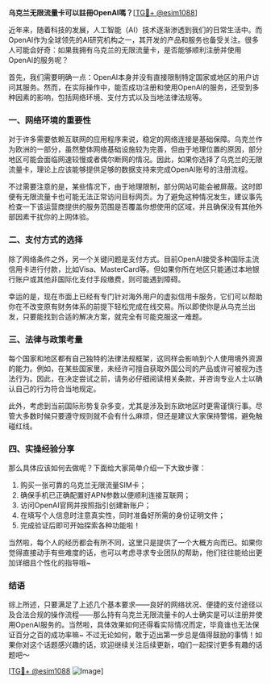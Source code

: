 **乌克兰无限流量卡可以註冊OpenAI嗎？**[[TG💪+ @esim1088](https://t.me/s/esim1088)]

近年来，随着科技的发展，人工智能（AI）技术逐渐渗透到我们的日常生活中。而OpenAI作为全球领先的AI研究机构之一，其开发的产品和服务也备受关注。很多人可能会好奇：如果我拥有乌克兰的无限流量卡，是否能够顺利注册并使用OpenAI的服务呢？

首先，我们需要明确一点：OpenAI本身并没有直接限制特定国家或地区的用户访问其服务。然而，在实际操作中，能否成功注册和使用OpenAI的服务，还受到多种因素的影响，包括网络环境、支付方式以及当地法律法规等。

### 一、网络环境的重要性

对于许多需要依赖互联网的应用程序来说，稳定的网络连接是基础保障。乌克兰作为欧洲的一部分，虽然整体网络基础设施较为完善，但由于地理位置的原因，部分地区可能会面临网速较慢或者偶尔断网的情况。因此，如果你选择了乌克兰的无限流量卡，理论上应该能够提供足够的数据支持来完成OpenAI账号的注册流程。

不过需要注意的是，某些情况下，由于地理限制，部分网站可能会被屏蔽。这时即便有无限流量卡也可能无法正常访问目标网页。为了避免这种情况发生，建议事先检查一下该运营商提供的服务范围是否覆盖你想使用的区域，并且确保没有其他外部因素干扰你的上网体验。

### 二、支付方式的选择

除了网络条件之外，另一个关键问题是支付方式。目前OpenAI接受多种国际主流信用卡进行付款，比如Visa、MasterCard等。但如果你所在地区只能通过本地银行账户或其他非国际化支付手段缴费，则可能遇到障碍。

幸运的是，现在市面上已经有专门针对海外用户的虚拟信用卡服务，它们可以帮助你在不改变原有财务体系的前提下轻松完成在线交易。所以即使你是从乌克兰出发，只要能找到合适的解决方案，就完全有可能克服这一难题。

### 三、法律与政策考量

每个国家和地区都有自己独特的法律法规框架，这同样会影响到个人使用境外资源的能力。例如，在某些国家里，未经许可擅自获取外国公司的产品或许可被视为违法行为。因此，在决定尝试之前，请务必仔细阅读相关条款，并咨询专业人士以确认自己的行为符合当地规定。

此外，考虑到当前国际形势复杂多变，尤其是涉及到东欧地区时更需谨慎行事。尽管大多数时候只要遵守规则就不会有什么麻烦，但还是建议大家保持警惕，避免触碰红线。

### 四、实操经验分享

那么具体应该如何去做呢？下面给大家简单介绍一下大致步骤：

1. 购买一张可靠的乌克兰无限流量SIM卡；
2. 确保手机已正确配置好APN参数以便顺利连接互联网；
3. 访问OpenAI官网并按照指引创建新账户；
4. 在填写个人信息时注意真实性，同时准备好所需的身份证明文件；
5. 完成验证后即可开始探索各种功能啦！

当然啦，每个人的经历都会有所不同，这里只是提供了一个大概方向而已。如果你觉得直接动手有些难度的话，也可以考虑寻求专业团队的帮助，他们往往能给出更加详细且个性化的指导哦~

### 结语

综上所述，只要满足了上述几个基本要求——良好的网络状况、便捷的支付途径以及合法合规的操作流程——那么持有乌克兰无限流量卡的人士确实是可以注册并使用OpenAI服务的。当然啦，具体效果如何还得看实际情况而定，毕竟谁也无法保证百分之百的成功率嘛~ 不过无论如何，敢于迈出第一步总是值得鼓励的事情！如果你对这个话题感兴趣的话，欢迎继续关注后续更新，咱们一起探讨更多有趣的话题吧～

[[TG💪+ @esim1088](https://t.me/s/esim1088) ![Image](https://i.postimg.cc/4NQfJmqS/Snipaste-2025-05-13-00-14-12.png)]